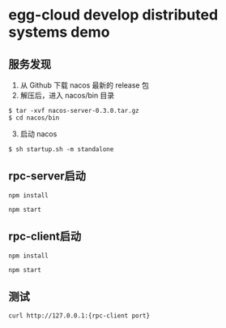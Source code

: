 # egg-cloud develop distributed systems demo

## 服务发现
1. 从 Github 下载 nacos 最新的 release 包
2. 解压后，进入 nacos/bin 目录
```
$ tar -xvf nacos-server-0.3.0.tar.gz
$ cd nacos/bin
```

3. 启动 nacos
```
$ sh startup.sh -m standalone
````

## rpc-server启动

```
npm install

npm start

```

## rpc-client启动

```
npm install

npm start

```

## 测试
``` 
curl http://127.0.0.1:{rpc-client port}
```
